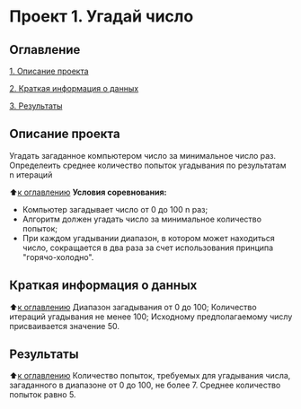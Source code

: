 # Проект 1. Угадай число

## Оглавление
[1. Описание проекта](https://github.com/salveocelot/1_Guess_number#описание-проекта)

[2. Краткая информация о данных](https://github.com/salveocelot/1_Guess_number#Краткая-информация-о-данных)

[3. Результаты](https://github.com/salveocelot/1_Guess_number#Результаты)

## Описание проекта
Угадать загаданное компьютером число за минимальное число раз. Определеить среднее количество попыток угадывания по результатам n итераций

:arrow_up:[к оглавлению](https://github.com/salveocelot/1_Guess_number#Оглавление)
**Условия соревнования:**
- Компьютер загадывает число от 0 до 100 n раз;
- Алгоритм должен угадать число за минимальное количество попыток;
- При каждом угадывании диапазон, в котором может находиться число, сокращается в два раза за счет использования принципа "горячо-холодно".

## Краткая информация о данных
:arrow_up:[к оглавлению](https://github.com/salveocelot/1_Guess_number#Оглавление)
Диапазон загадывания от 0 до 100;
Количество итераций угадывания не менее 100;
Исходному предполагаемому числу присваивается значение 50.

## Результаты
:arrow_up:[к оглавлению](https://github.com/salveocelot/1_Guess_number#Оглавление)
Количество попыток, требуемых для угадывания числа, загаданного в диапазоне от 0 до 100, не более 7.
Среднее количество попыток равно 5.
